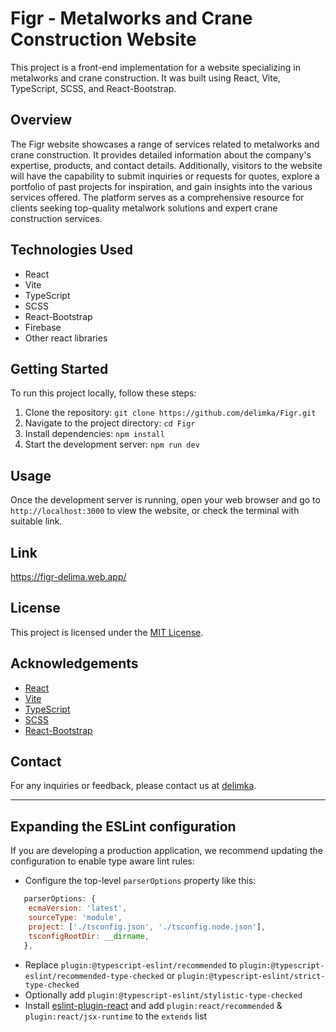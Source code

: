 # Figr - Metalworks and Crane Construction Website

This project is a front-end implementation for a website specializing in metalworks and crane construction. It was built using React, Vite, TypeScript, SCSS, and React-Bootstrap.

## Overview

The Figr website showcases a range of services related to metalworks and crane construction. It provides detailed information about the company's expertise, products, and contact details. Additionally, visitors to the website will have the capability to submit inquiries or requests for quotes, explore a portfolio of past projects for inspiration, and gain insights into the various services offered. The platform serves as a comprehensive resource for clients seeking top-quality metalwork solutions and expert crane construction services.

## Technologies Used

- React
- Vite
- TypeScript
- SCSS
- React-Bootstrap
- Firebase
- Other react libraries

## Getting Started

To run this project locally, follow these steps:

1. Clone the repository: `git clone https://github.com/delimka/Figr.git`
2. Navigate to the project directory: `cd Figr`
3. Install dependencies: `npm install`
4. Start the development server: `npm run dev`

## Usage

Once the development server is running, open your web browser and go to `http://localhost:3000` to view the website,
or check the terminal with suitable link.

## Link
https://figr-delima.web.app/

## License

This project is licensed under the [MIT License](LICENSE).

## Acknowledgements

- [React](https://reactjs.org/)
- [Vite](https://vitejs.dev/)
- [TypeScript](https://www.typescriptlang.org/)
- [SCSS](https://sass-lang.com/)
- [React-Bootstrap](https://react-bootstrap.github.io/)

## Contact

For any inquiries or feedback, please contact us at [delimka](mailto:delima021@gmail.com).

-----------------------------------------------------



## Expanding the ESLint configuration

If you are developing a production application, we recommend updating the configuration to enable type aware lint rules:

- Configure the top-level `parserOptions` property like this:

```js
   parserOptions: {
    ecmaVersion: 'latest',
    sourceType: 'module',
    project: ['./tsconfig.json', './tsconfig.node.json'],
    tsconfigRootDir: __dirname,
   },
```

- Replace `plugin:@typescript-eslint/recommended` to `plugin:@typescript-eslint/recommended-type-checked` or `plugin:@typescript-eslint/strict-type-checked`
- Optionally add `plugin:@typescript-eslint/stylistic-type-checked`
- Install [eslint-plugin-react](https://github.com/jsx-eslint/eslint-plugin-react) and add `plugin:react/recommended` & `plugin:react/jsx-runtime` to the `extends` list
